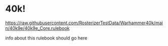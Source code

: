 # 40k!

https://raw.githubusercontent.com/RosterizerTestData/Warhammer40k/main/40k9e/40k9e_Core.rulebook

info about this rulebook should go here